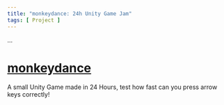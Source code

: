 ```yaml
---
title: "monkeydance: 24h Unity Game Jam"
tags: [ Project ]
---
```


...

<!--more-->

# [monkeydance](https://dev-evening.itch.io/monkeydance)

<div class="icon-badge" data-name="Unity"></div>
<div class="icon-badge" data-name="CSharp"></div>

A small Unity Game made in 24 Hours, test how fast can you press arrow keys
correctly!
